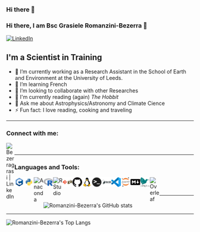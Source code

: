 ### Hi there 👋

<!--
**Bezerragrasi/Bezerragrasi** is a ✨ _special_ ✨ repository because its `README.md` (this file) appears on your GitHub profile.
-->


### Hi there, I am Bsc Grasiele Romanzini-Bezerra 👋

[![LinkedIn][linkedin-shield]][linkedin-url]

## I'm a Scientist in Training

- 🔭 I’m currently working as a Research Assistant in the School of Earth and Environment at the University of Leeds. 
- 🌱 I’m learning French
- 👯 I’m looking to collaborate with other Researches
- 📖 I'm currently reading (again) *The Hobbit*
- 💬 Ask me about Astrophysics/Astronomy and Climate Cience
- ⚡ Fun fact: I love reading, cooking and traveling
<!-- - 📫 How to reach me: ... -->

---

### Connect with me:


<!-- [<img align="left" alt="homepage" width="22px" src="https://raw.githubusercontent.com/iconic/open-iconic/master/svg/globe.svg" />][personal-url] -->
[<img align="left" alt="Bezerragrasi | LinkedIn" width="22px" src="https://cdn.jsdelivr.net/npm/simple-icons@v3/icons/linkedin.svg"/>][linkedin-url]
<br/>

---

### Languages and Tools:
<img align="left" alt="C" width="26px" src="https://raw.githubusercontent.com/github/explore/f3e22f0dca2be955676bc70d6214b95b13354ee8/topics/c/c.png"/>
<img align="left" alt="Python" width="26px" src="https://raw.githubusercontent.com/github/explore/80688e429a7d4ef2fca1e82350fe8e3517d3494d/topics/python/python.png"/>
<img align="left" alt="Anaconda" width="26px" src="https://anaconda.org/static/img/anaconda-symbol.svg"/>
<img align="left" alt="R" width="26px" src="https://raw.githubusercontent.com/github/explore/80688e429a7d4ef2fca1e82350fe8e3517d3494d/topics/r/r.png"/>
<img align="left" alt="RStudio" width="26px" src="https://d33wubrfki0l68.cloudfront.net/62bcc8535a06077094ca3c29c383e37ad7334311/a263f/assets/img/logo.svg"/>
<img align="left" alt="Git" width="26px" src="https://raw.githubusercontent.com/github/explore/80688e429a7d4ef2fca1e82350fe8e3517d3494d/topics/git/git.png"/>
<img align="left" alt="GitHub" width="26px" src="https://raw.githubusercontent.com/github/explore/78df643247d429f6cc873026c0622819ad797942/topics/github/github.png"/>
<img align="left" alt="Linux" width="26px" src="https://raw.githubusercontent.com/github/explore/80688e429a7d4ef2fca1e82350fe8e3517d3494d/topics/linux/linux.png"/>
<img align="left" alt="Terminal" width="26px" src="https://raw.githubusercontent.com/github/explore/80688e429a7d4ef2fca1e82350fe8e3517d3494d/topics/terminal/terminal.png"/>
<img align="left" alt="Bash" width="26px" src="https://raw.githubusercontent.com/github/explore/80688e429a7d4ef2fca1e82350fe8e3517d3494d/topics/bash/bash.png"/>
<img align="left" alt="Visual Studio Code" width="26px" src="https://raw.githubusercontent.com/github/explore/80688e429a7d4ef2fca1e82350fe8e3517d3494d/topics/visual-studio-code/visual-studio-code.png"/>
<img align="left" alt="Jupyter Notebook" width="26px" src="https://raw.githubusercontent.com/github/explore/80688e429a7d4ef2fca1e82350fe8e3517d3494d/topics/jupyter-notebook/jupyter-notebook.png"/>
<img align="left" alt="Markdown" width="26px" src="https://raw.githubusercontent.com/github/explore/80688e429a7d4ef2fca1e82350fe8e3517d3494d/topics/markdown/markdown.png"/>
<img align="left" alt="LaTeX" width="26px" src="https://raw.githubusercontent.com/github/explore/80688e429a7d4ef2fca1e82350fe8e3517d3494d/topics/latex/latex.png"/>
<img align="left" alt="Overleaf" width="26px" src="https://simpleicons.org/icons/overleaf.svg"/>

<br />
<br />

---

![Romanzini-Bezerra's GitHub stats](https://github-readme-stats.vercel.app/api?username=Bezerragrasi&count_private=true&show_icons=true)

---

![Romanzini-Bezerra's Top Langs](https://github-readme-stats.vercel.app/api/top-langs/?username=Bezerragrasi&layout=compact)

<!-- personal links -->
[personal-url]: #
[linkedin-url]: https://linkedin.com/in/grasiele-romanzini-bezerra/

<!-- professional links -->
[CBPF-url]: https://www2.cbpf.br/index.php/pt-br/

<!-- shields links -->
[linkedin-shield]: https://img.shields.io/badge/LinkkedIn-🔗-99F4FB?style=for-the-badge&logo=linkedin&logoColor=99F4FB
